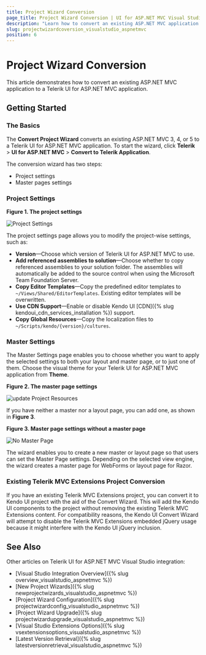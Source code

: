 ```yaml
---
title: Project Wizard Conversion
page_title: Project Wizard Conversion | UI for ASP.NET MVC Visual Studio Integration
description: "Learn how to convert an existing ASP.NET MVC application to a Telerik UI for ASP.NET MVC application."
slug: projectwizardcoversion_visualstudio_aspnetmvc
position: 6
---
```


# Project Wizard Conversion

This article demonstrates how to convert an existing ASP.NET MVC application to a Telerik UI for ASP.NET MVC application.

## Getting Started

### The Basics

The **Convert Project Wizard** converts an existing ASP.NET MVC 3, 4, or 5 to a Telerik UI for ASP.NET MVC application. To start the wizard, click **Telerik** > **UI for ASP.NET MVC** > **Convert to Telerik Application**.

The conversion wizard has two steps:
- Project settings
- Master pages settings

### Project Settings

**Figure 1. The project settings**

![Project Settings](/aspnet-mvc/vs-integration/images/convert.png)

The project settings page allows you to modify the project-wise settings, such as:

- **Version**&mdash;Choose which version of Telerik UI for ASP.NET MVC to use.
- **Add referenced assemblies to solution**&mdash;Choose whether to copy referenced assemblies to your solution folder. The assemblies will automatically be added to the source control when using the Microsoft Team Foundation Server.
- **Copy Editor Templates**&mdash;Copy the predefined editor templates to `~/Views/Shared/EditorTemplates`. Existing editor templates will be overwritten.
- **Use CDN Support**&mdash;Enable or disable Kendo UI [CDN]({% slug kendoui_cdn_services_installation %}) support.
- **Copy Global Resources**&mdash;Copy the localization files to `~/Scripts/kendo/{version}/cultures`.

### Master Settings

The Master Settings page enables you to choose whether you want to apply the selected settings to both your layout and master page, or to just one of them. Choose the visual theme for your Telerik UI for ASP.NET MVC application from **Theme**.

**Figure 2. The master page settings**

![update Project Resources](/aspnet-mvc/vs-integration/images/convert2.png)

If you have neither a master nor a layout page, you can add one, as shown in **Figure 3**.

**Figure 3. Master page settings without a master page**

![No Master Page](/aspnet-mvc/vs-integration/images/no_master_page.png)

The wizard enables you to create a new master or layout page so that users can set the Master Page settings. Depending on the selected view engine, the wizard creates a master page for WebForms or layout page for Razor.

### Existing Telerik MVC Extensions Project Conversion

If you have an existing Telerik MVC Extensions project, you can convert it to Kendo UI project with the aid of the Convert Wizard. This will add the Kendo UI components to the project without removing the existing Telerik MVC Extensions content. For compatibility reasons, the Kendo UI Convert Wizard will attempt to disable the Telerik MVC Extensions embedded jQuery usage because it might interfere with the Kendo UI jQuery inclusion.

## See Also

Other articles on Telerik UI for ASP.NET MVC Visual Studio integration:

* [Visual Studio Integration Overview]({% slug overview_visualstudio_aspnetmvc %})
* [New Project Wizards]({% slug newprojectwizards_visualstudio_aspnetmvc %})
* [Project Wizard Configuration]({% slug projectwizardconfig_visualstudio_aspnetmvc %})
* [Project Wizard Upgrade]({% slug projectwizardupgrade_visualstudio_aspnetmvc %})
* [Visual Studio Extensions Options]({% slug vsextensionsoptions_visualstudio_aspnetmvc %})
* [Latest Version Retrieval]({% slug latestversionretrieval_visualstudio_aspnetmvc %})
